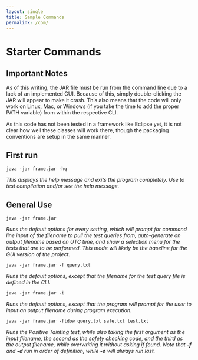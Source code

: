 ```yaml
---
layout: single
title: Sample Commands
permalink: /com/
---
```


# Starter Commands

## Important Notes

As of this writing, the JAR file must be run from the command line due to a lack of an implemented GUI.
Because of this, simply double-clicking the JAR will appear to make it crash.
This also means that the code will only work on Linux, Mac, or Windows (if you take the time to add the proper PATH variable) from within the respective CLI.

As this code has not been tested in a framework like Eclipse yet, it is not clear how well these classes will work there, though the packaging conventions are setup in the same manner.

## First run

`java -jar frame.jar -hq`

_This displays the help message and exits the program completely. Use to test compilation and/or see the help message._

## General Use

`java -jar frame.jar`

_Runs the default options for every setting, which will prompt for command line input of the filename to pull the test queries from, auto-generate an output filename based on UTC time, and show a selection menu for the tests that are to be performed. This mode will likely be the baseline for the GUI version of the project._

`java -jar frame.jar -f query.txt`

_Runs the default options, except that the filename for the test query file is defined in the CLI._

`java -jar frame.jar -i`

_Runs the default options, except that the program will prompt for the user to input an output filename during program execution._

`java -jar frame.jar -ftdow query.txt safe.txt test.txt`

_Runs the Positive Tainting test, while also taking the first argument as the input filename, the second as the safety checking code, and the third as the output filename, while overwriting it without asking if found. Note that **-f** and **-d** run in order of definition, while **-o** will always run last._
 

